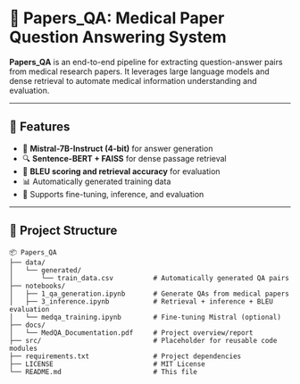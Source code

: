 # 🧠 Papers_QA: Medical Paper Question Answering System

**Papers_QA** is an end-to-end pipeline for extracting question-answer pairs from medical research papers. It leverages large language models and dense retrieval to automate medical information understanding and evaluation.

---

## 🚀 Features

- 🧾 **Mistral-7B-Instruct (4-bit)** for answer generation
- 🔍 **Sentence-BERT + FAISS** for dense passage retrieval
- 🧪 **BLEU scoring and retrieval accuracy** for evaluation
- 📊 Automatically generated training data
- 🧠 Supports fine-tuning, inference, and evaluation

---

## 📁 Project Structure

```plaintext
📦 Papers_QA
├── data/
│   └── generated/
│       └── train_data.csv          # Automatically generated QA pairs
├── notebooks/
│   ├── 1_qa_generation.ipynb       # Generate QAs from medical papers
│   ├── 3_inference.ipynb           # Retrieval + inference + BLEU evaluation
│   └── medqa_training.ipynb        # Fine-tuning Mistral (optional)
├── docs/
│   └── MedQA_Documentation.pdf     # Project overview/report
├── src/                            # Placeholder for reusable code modules
├── requirements.txt                # Project dependencies
├── LICENSE                         # MIT License
└── README.md                       # This file
